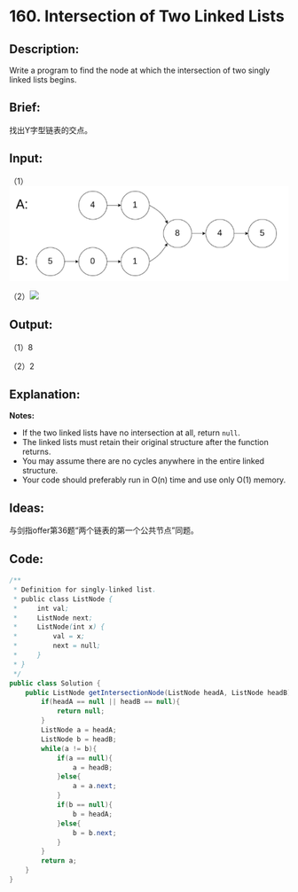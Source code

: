 # 160. Intersection of Two Linked Lists

## Description:

Write a program to find the node at which the intersection of two singly linked lists begins.

## Brief:

找出Y字型链表的交点。

## Input:

（1）![](https://github.com/HoqiheChen/LeetCode/blob/master/res/160-1.png)

（2）![](https://github.com/HoqiheChen/LeetCode/blob/master/res/160-2.png)

## Output:

（1）8

（2）2

## Explanation:

**Notes:**

- If the two linked lists have no intersection at all, return `null`.
- The linked lists must retain their original structure after the function returns.
- You may assume there are no cycles anywhere in the entire linked structure.
- Your code should preferably run in O(n) time and use only O(1) memory.

## Ideas:

与剑指offer第36题“两个链表的第一个公共节点”同题。

## Code:

```java
/**
 * Definition for singly-linked list.
 * public class ListNode {
 *     int val;
 *     ListNode next;
 *     ListNode(int x) {
 *         val = x;
 *         next = null;
 *     }
 * }
 */
public class Solution {
    public ListNode getIntersectionNode(ListNode headA, ListNode headB) {
        if(headA == null || headB == null){
            return null;
        }
        ListNode a = headA;
        ListNode b = headB;
        while(a != b){
            if(a == null){
                a = headB;
            }else{
                a = a.next;
            }
            if(b == null){
                b = headA;
            }else{
                b = b.next;
            }
        }
        return a;
    }
}
```

